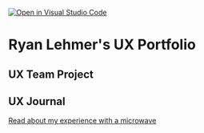 [![Open in Visual Studio Code](https://classroom.github.com/assets/open-in-vscode-f059dc9a6f8d3a56e377f745f24479a46679e63a5d9fe6f495e02850cd0d8118.svg)](https://classroom.github.com/online_ide?assignment_repo_id=6864781&assignment_repo_type=AssignmentRepo)
# Ryan Lehmer's UX Portfolio


## UX Team Project


## UX Journal

[Read about my experience with a microwave](j01/)

